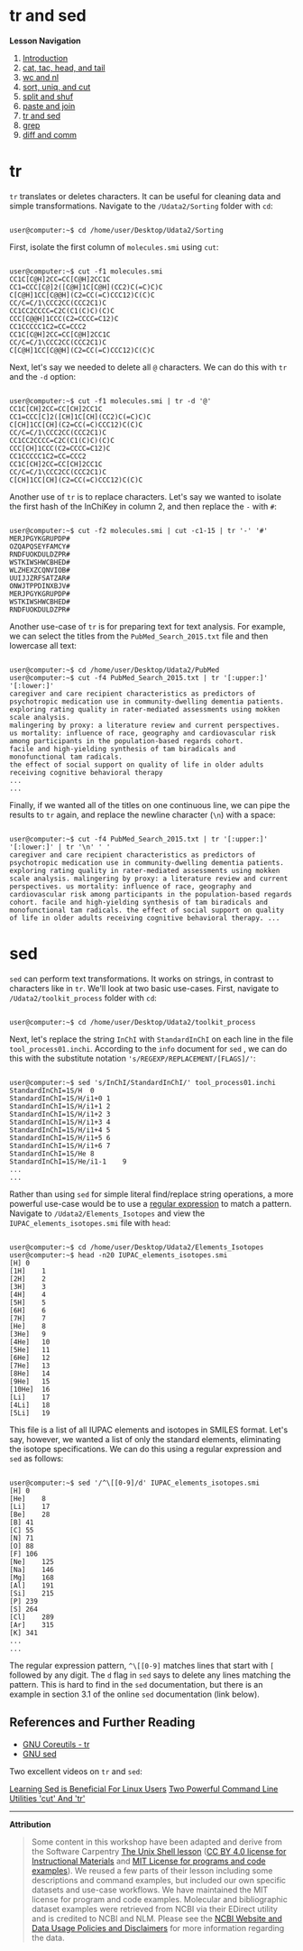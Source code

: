 # tr and sed

**Lesson Navigation**

  1. [Introduction](https://github.com/vfscalfani/UALIB_Workshops/blob/master/02_Unix2_fall_2021/01_Unix2_Introduction.md)
  2. [cat, tac, head, and tail](https://github.com/vfscalfani/UALIB_Workshops/blob/master/02_Unix2_fall_2021/02_Unix2_cat_tac_head_tail.md)
  3. [wc and nl](https://github.com/vfscalfani/UALIB_Workshops/blob/master/02_Unix2_fall_2021/03_Unix2_wc_and_nl.md)
  4. [sort, uniq, and cut](https://github.com/vfscalfani/UALIB_Workshops/blob/master/02_Unix2_fall_2021/04_Unix2_sort_uniq_cut.md)
  5. [split and shuf](https://github.com/vfscalfani/UALIB_Workshops/blob/master/02_Unix2_fall_2021/05_Unix2_split_and_shuf.md)
  6. [paste and join](https://github.com/vfscalfani/UALIB_Workshops/blob/master/02_Unix2_fall_2021/06_Unix2_paste_and_join.md)
  7. [tr and sed](https://github.com/vfscalfani/UALIB_Workshops/blob/master/02_Unix2_fall_2021/07_Unix2_tr_and_sed.md)
  8. [grep](https://github.com/vfscalfani/UALIB_Workshops/blob/master/02_Unix2_fall_2021/08_Unix2_grep.md)
  9. [diff and comm](https://github.com/vfscalfani/UALIB_Workshops/blob/master/02_Unix2_fall_2021/09_Unix2_diff_and_comm.md)

# tr

`tr` translates or deletes characters. It can be useful for cleaning data and simple transformations. Navigate to the `/Udata2/Sorting` folder with `cd`:

```console

user@computer:~$ cd /home/user/Desktop/Udata2/Sorting

```

First, isolate the first column of `molecules.smi` using `cut`:

```console

user@computer:~$ cut -f1 molecules.smi
CC1C[C@H]2CC=CC[C@H]2CC1C
CC1=CCC[C@]2([C@H]1C[C@H](CC2)C(=C)C)C
C[C@H]1CC[C@@H](C2=CC(=C)CCC12)C(C)C
CC/C=C/1\CCC2CC(CCC2C1)C
CC1CC2CCCC=C2C(C1(C)C)(C)C
CCC[C@@H]1CCC(C2=CCCC=C12)C
CC1CCCCC1C2=CC=CCC2
CC1C[C@H]2CC=CC[C@H]2CC1C
CC/C=C/1\CCC2CC(CCC2C1)C
C[C@H]1CC[C@@H](C2=CC(=C)CCC12)C(C)C
```

Next, let's say we needed to delete all `@` characters. We can do this with `tr` and the `-d` option:

```console

user@computer:~$ cut -f1 molecules.smi | tr -d '@'
CC1C[CH]2CC=CC[CH]2CC1C
CC1=CCC[C]2([CH]1C[CH](CC2)C(=C)C)C
C[CH]1CC[CH](C2=CC(=C)CCC12)C(C)C
CC/C=C/1\CCC2CC(CCC2C1)C
CC1CC2CCCC=C2C(C1(C)C)(C)C
CCC[CH]1CCC(C2=CCCC=C12)C
CC1CCCCC1C2=CC=CCC2
CC1C[CH]2CC=CC[CH]2CC1C
CC/C=C/1\CCC2CC(CCC2C1)C
C[CH]1CC[CH](C2=CC(=C)CCC12)C(C)C
```

Another use of `tr` is to replace characters. Let's say we wanted to isolate the first hash of the InChiKey in column 2, and then replace the `-` with `#`:

```console

user@computer:~$ cut -f2 molecules.smi | cut -c1-15 | tr '-' '#'
MERJPGYKGRUPDP#
OZQAPQSEYFAMCY#
RNDFUOKDULDZPR#
WSTKIWSHWCBHED#
WLZHEXZCQNVIOB#
UUIJJZRFSATZAR#
ONWJTPPDINXBJV#
MERJPGYKGRUPDP#
WSTKIWSHWCBHED#
RNDFUOKDULDZPR#
```

Another use-case of `tr` is for preparing text for text analysis. For example, we can select the titles from the `PubMed_Search_2015.txt` file and then lowercase all text:

```console

user@computer:~$ cd /home/user/Desktop/Udata2/PubMed
user@computer:~$ cut -f4 PubMed_Search_2015.txt | tr '[:upper:]' '[:lower:]'
caregiver and care recipient characteristics as predictors of psychotropic medication use in community-dwelling dementia patients.
exploring rating quality in rater-mediated assessments using mokken scale analysis.
malingering by proxy: a literature review and current perspectives.
us mortality: influence of race, geography and cardiovascular risk among participants in the population-based regards cohort.
facile and high-yielding synthesis of tam biradicals and monofunctional tam radicals.
the effect of social support on quality of life in older adults receiving cognitive behavioral therapy
...
...

```

Finally, if we wanted all of the titles on one continuous line, we can pipe the results to `tr` again, and replace the newline character (`\n`) with a space:

```console

user@computer:~$ cut -f4 PubMed_Search_2015.txt | tr '[:upper:]' '[:lower:]' | tr '\n' ' '
caregiver and care recipient characteristics as predictors of psychotropic medication use in community-dwelling dementia patients. exploring rating quality in rater-mediated assessments using mokken scale analysis. malingering by proxy: a literature review and current perspectives. us mortality: influence of race, geography and cardiovascular risk among participants in the population-based regards cohort. facile and high-yielding synthesis of tam biradicals and monofunctional tam radicals. the effect of social support on quality of life in older adults receiving cognitive behavioral therapy. ...
```

# sed

`sed` can perform text transformations. It works on strings, in contrast to characters like in `tr`. We'll look at two basic use-cases. First, navigate to `/Udata2/toolkit_process` folder with `cd`:

```console

user@computer:~$ cd /home/user/Desktop/Udata2/toolkit_process

```

Next, let's replace the string `InChI` with `StandardInChI` on each line in the file `tool_process01.inchi`. According to the `info` document for `sed` , we can do this with the substitute notation `'s/REGEXP/REPLACEMENT/[FLAGS]/'`:

```console

user@computer:~$ sed 's/InChI/StandardInChI/' tool_process01.inchi
StandardInChI=1S/H	0
StandardInChI=1S/H/i1+0	1
StandardInChI=1S/H/i1+1	2
StandardInChI=1S/H/i1+2	3
StandardInChI=1S/H/i1+3	4
StandardInChI=1S/H/i1+4	5
StandardInChI=1S/H/i1+5	6
StandardInChI=1S/H/i1+6	7
StandardInChI=1S/He	8
StandardInChI=1S/He/i1-1	9
...
...
```

Rather than using `sed` for simple literal find/replace string operations, a more powerful use-case would be to use a [regular expression](https://en.wikipedia.org/wiki/Regular_expression) to match a pattern. Navigate to `/Udata2/Elements_Isotopes` and view the `IUPAC_elements_isotopes.smi` file with `head`: 

```console

user@computer:~$ cd /home/user/Desktop/Udata2/Elements_Isotopes
user@computer:~$ head -n20 IUPAC_elements_isotopes.smi 
[H]	0
[1H]	1
[2H]	2
[3H]	3
[4H]	4
[5H]	5
[6H]	6
[7H]	7
[He]	8
[3He]	9
[4He]	10
[5He]	11
[6He]	12
[7He]	13
[8He]	14
[9He]	15
[10He]	16
[Li]	17
[4Li]	18
[5Li]	19
```

This file is a list of all IUPAC elements and isotopes in SMILES format. Let's say, however, we wanted a list of only the standard elements, eliminating the isotope specifications. We can do this using a regular expression and `sed` as follows:

```console

user@computer:~$ sed '/^\[[0-9]/d' IUPAC_elements_isotopes.smi 
[H]	0
[He]	8
[Li]	17
[Be]	28
[B]	41
[C]	55
[N]	71
[O]	88
[F]	106
[Ne]	125
[Na]	146
[Mg]	168
[Al]	191
[Si]	215
[P]	239
[S]	264
[Cl]	289
[Ar]	315
[K]	341
...
...
```

The regular expression pattern, `^\[[0-9]` matches lines that start with `[` followed by any digit. The `d` flag in `sed` says to delete any lines matching the pattern. This is hard to find in the `sed` documentation, but there is an example in section 3.1 of the online `sed` documentation (link below).

## References and Further Reading

* [GNU Coreutils - tr](https://www.gnu.org/software/coreutils/manual/coreutils.html#tr-invocation)
* [GNU sed](https://www.gnu.org/software/sed/manual/sed.html)

Two excellent videos on `tr` and `sed`:

[Learning Sed is Beneficial For Linux Users](https://www.youtube.com/watch?v=EACe7aiGczw)
[Two Powerful Command Line Utilities 'cut' And 'tr'](https://www.youtube.com/watch?v=_0IFtMFYroU)

---

**Attribution**

> Some content in this workshop have been adapted and derive from the Software Carpentry [The Unix Shell lesson](https://software-carpentry.org/lessons/) ([CC BY 4.0 license for Instructional Materials](http://swcarpentry.github.io/shell-novice/LICENSE.html) and [MIT License for programs and code examples](http://swcarpentry.github.io/shell-novice/LICENSE.html)). We reused a few parts of their lesson including some descriptions and command examples, but included our own specific datasets and use-case workflows. We have maintained the MIT license for program and code examples. Molecular and bibliographic dataset examples were retrieved from NCBI via their EDirect utility and is credited to NCBI and NLM. Please see the [NCBI Website and Data Usage Policies and Disclaimers](https://www.ncbi.nlm.nih.gov/home/about/policies/) for more information regarding the data.

